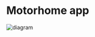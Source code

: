 # Motorhome app

![diagram](https://www.plantuml.com/plantuml/svg/0/TPJFRXDF3CVlbVeEGqwfA5c9t-_4YP9M56XfrQH5d2Blh9CEp8v7yoTjGRmBY0FY0NY2l1ZsRB8jjEIq6NliZx_s-7bC459kxVRM8-EqpGsgovHyV5PL0Qv62vCkSvqZ1aqkeKiZJMq5JJ3WbZRxN8t_Vt9gmQNpuwFAGiAO-6WsfjQJ4tzVWczl7UszFpcVpjwzcXxEZWvU7hpT7-x8-UGc9co7LpNigi4xh5jA52wfHRNdlJKQaY4tODifXjOaLA3msbCqgn-hxwIOjxyHrUghOZuVG55MOFCYezrLSz36cWIk8ULmGTfGLAYM1ZwWYwD1uHXpVM0SXjaBogw1S3C4xpkcsnIApmOxwlFsbk9VN-MmfKOo3VOXWIf_17aCBGXXWtFZEc0vtaTjWHc1ALmo3JGOAwe_O68kXnfZN7qB0kd5RPuT4pjesPculX3OKN4jXULlaWPepL53H4dtXf8rhWf4xT2QUgUGSGFN0fAgmMbIbZHObYLcvcB0637khj7rnbbCbroLV22pEBpcyz5z38TNBDb7ISLdA6UYWtZaFfwGd64AD3VfgNgiJZuUykpzDrZVekvMmCYVBCaIhV8Kb6Rum7EWxyQIu7CAB7Z4HGumKdkBa3qqnH9pxK4JZwVSwceqhRSeeag0NxXMEr22UB-UR6G4ImY9Ts7mAjwAguulBexbxpzoDcPf6jD8Hvb_qr3R66vzbT0oxLYmCCTIBkfabkmjQOvbcXuWyd332TcQRKbt2ejkH8fy1YrLBp4vJDKayGtrH9qTJAQRiMoWAvV5rsL6ZIlghQKGaS0RCVW-Rdad0d66zhR1cz7FYH_PftNO5fpnsQxRlFF0jMvECUg0IxphKGoRe7sFueD1IbVO6d3H9Rxh9SPEf4YyI7W1t7Ff0tNhP-Cd8XrEfwSJyVrokwLc1zU9ju8atUl4-KFq2OObltBkXf69DNKHX8T1cfvuXQ89rEa3cVEoiH_TNcK5AS1ozPE7XdbveqBfIoU-C9UIEeXpVgAI-FNav6tL0szlFKVNyDhz3G00)